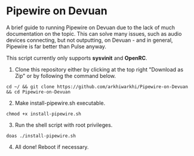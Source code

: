# Pipewire on Devuan
A brief guide to running Pipewire on Devuan due to the lack of much documentation on the topic. This can solve many issues, such as audio devices connecting, but not outputting, on Devuan - and in general, Pipewire is far better than Pulse anyway.

This script currently only supports **sysvinit** and **OpenRC**.

1.  Clone this repository either by clicking at the top right "Download as Zip" or by following the command below.
```
cd ~/ && git clone https://github.com/arkhiwarkhi/Pipewire-on-Devuan && cd Pipewire-on-Devuan
```
2. Make install-pipewire.sh executable.
```
chmod +x install-pipewire.sh
```
3. Run the shell script with root privileges.
```
doas ./install-pipewire.sh
```
4. All done! Reboot if necessary.
